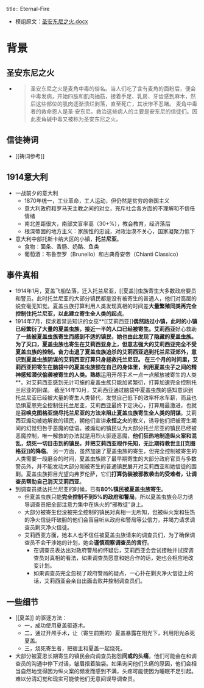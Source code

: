 title:: Eternal-Fire

- 模组原文：[圣安东尼之火.docx](../assets/圣安东尼之火_1630855461593_0.docx)
# 背景
## 圣安东尼之火
-
  > 圣安东尼之火是麦角中毒的俗名。当人们吃了含有麦角的面粉后，便会中毒发病，开始四肢和肌肉抽筋，接着手足、乳房、牙齿感到麻木，然后这些部位的肌肉逐渐溃烂剥落，直至死亡，其状惨不忍睹。 麦角中毒者的救命恩人是圣·安东尼。救治这些病人的主要是安东尼的信徒们。因此麦角碱中毒又被称为圣安东尼之火。
## 信徒祷词
- [[祷词参考]]
## 1914意大利
- 一战前夕的意大利
	- 1870年统一，工业革命，工人运动，但仍然是贫穷的帝国主义
	- 意大利政府和罗马天主教之间的对立，充斥社会各方面的不理解和不信任情绪
	- 南北差距很大，南部文盲率高（30+%），教会教育，经济落后
	- 根深蒂固的地方主义：家族性的忠诚，对政治漠不关心，国家凝聚力低下
- 意大利中部托斯卡纳大区的小镇，**托兰尼亚**。
	- 食物：面条、香肠、奶酪、鱼类
	- 葡萄酒：布鲁奈罗（Brunello）和古典奇安帝（Chianti Classico）
## 事件真相
- 1914年1月，夏盖飞船坠落，迁入托兰尼亚，[[夏盖]]虫族寄生大多数政府要员和警员。此时托兰尼亚的大部分镇民都是没有被寄生的普通人，他们对高层的蜕变毫无知觉。夏盖虫族打算利用人类发现真相的时间差**大量繁殖同类再完全控制住托兰尼亚，以此建立寄生全人类的起点**。
- 1914年7月，探求着禁忌知识的女巫**[[艾莉西亚]]**偶然路过小镇，此时的小镇已经繁衍了大量的夏盖虫族，**接近一半的人口已经被寄生**。艾莉西亚**好心救助**了一些被夏盖虫族寄生而感到不适的镇民，她也由此发现了隐藏的夏盖虫族。为了灭口，**夏盖虫族也寄生在艾莉西亚身上**，但意志强大的艾莉西亚完全不受夏盖虫族的控制。奋力击退了夏盖虫族追杀的艾莉西亚逃到托兰尼亚郊外，意识到夏盖虫族阴谋的艾莉西亚打算只身拯救托兰尼亚。
  在三个月的时间里，艾莉西亚把寄生在脑袋中的夏盖虫族锁在自己的身体里，利用夏盖虫子之间的精神感知潜伏偷袭被寄生的人类。熟练**运用开颅手术一点一点解放被寄生的人类**。对艾莉西亚感到无计可施的夏盖虫族只能加紧繁衍，打算加速完全控制托兰尼亚的阴谋。
  截至14年10月，艾莉西亚通过脑袋中夏盖虫族的感知意识到托兰尼亚已经被大量的寄生人类替代，发觉自己低下的效率杯水车薪，而且也恐惧夏恩完全控制住托兰尼亚，艾莉西亚最终下定决心，打算用最激进，也就是**召唤克图格亚烧尽托兰尼亚的方法来阻止夏盖虫族寄生全人类的阴谋**。艾莉西亚煽动被她解救的镇民，朝他们宣讲**永恒之火**的教义，诱导他们把被寄生期间的幻觉归咎于恶魔的低语。被煽动的镇民认为大部分托兰尼亚的镇民已经被恶魔控制，唯一解救的办法就是用烈火驱逐恶魔，**他们狂热地制造纵火案和混乱，烧死一切目击到的镇民，并把艾莉西亚视作先知，无比期待救世主[[克图格亚]]的降临**。
  另一方面，虽然加速了夏盖虫族的寄生，但完全控制被寄生的人类需要一段磨合的时间，夏盖虫族除了最早期寄生的大部分政府官员与多数警员外，并不能发动大部分刚被寄生的普通镇民展开对艾莉西亚和她信徒的围剿。夏盖虫族把目光望向弗罗伦萨，它们**打算伪装被邪教袭击的受难者，让调查员帮助自己消灭艾莉西亚**。
- 到调查员抵达托兰尼亚的时候，已有**80%镇民被夏盖虫族寄生**。
	- 但夏盖虫族只能**完全控制不到5%的政府和警局**，所以夏盖虫族会尽力诱导调查员把全部注意力集中在纵火的“邪教徒”身上。
	- 大部分被寄生但没被完全控制的镇民对真相一无所知，但被纵火案和狂热的净火信徒吓破胆的他们会盲目听从政府和警局等公信力，并竭力请求调查员剿灭净火信徒。
	- 艾莉西亚方面，她本人也不信任被夏盖虫族请来的调查员们，为了确保调查员不会干涉她的计划，她会**谨慎观察调查员的言行**。
		- 在调查员表达出对政府警局的怀疑后，艾莉西亚会尝试接触并试探调查员对真相的看法，如果调查员愿意和她合作的话，她也会相应地改变计划。
		- 如果调查员完全忽视了政府警局的疑点，一心扑在剿灭净火信徒上的话，艾莉西亚会亲自出面击败并控制调查员们。
## 一些细节
- [[夏盖]] 的驱逐方法：
	- 一，成功使用夏盖驱逐术。
	- 二，通过开颅手术，让（寄生前期的）夏盖暴露在阳光下，利用阳光杀死夏盖。
	- 三，烧死寄生者，把宿主和夏盖一起烧死。
- 大部分被夏恩长期寄生的镇民会向调查员抱怨**间或的头痛**，他们可能会在和调查员的沟通中停下对话，皱眉捂着脑袋。如果询问他们头痛的原因，他们会相当自然地觉得因为纵火案的频发而感到不满，头疼可能使因为睡眠不足引起。难以分清幻觉和现实可能使他们无意间误导调查员。